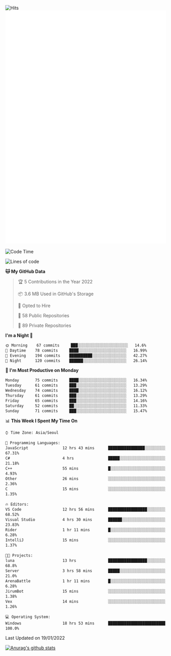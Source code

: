 ![Hits](https://hits.seeyoufarm.com/api/count/incr/badge.svg?url=https%3A%2F%2Fgithub.com%2Fkokose1234&count_bg=%2379C83D&title_bg=%23555555&icon=apple.svg&icon_color=%23E7E7E7&title=hits&edge_flat=false)
<br/>
![Metrics](https://github.com/kokose1234/kokose1234/blob/main/github-metrics.svg)

<!--START_SECTION:waka-->
![Code Time](http://img.shields.io/badge/Code%20Time-375%20hrs%2013%20mins-blue)

![Lines of code](https://img.shields.io/badge/From%20Hello%20World%20I%27ve%20Written-8%20Million%20lines%20of%20code-blue)

**🐱 My GitHub Data** 

> 🏆 5 Contributions in the Year 2022
 > 
> 📦 3.6 MB Used in GitHub's Storage 
 > 
> 💼 Opted to Hire
 > 
> 📜 58 Public Repositories 
 > 
> 🔑 89 Private Repositories  
 > 
**I'm a Night 🦉** 

```text
🌞 Morning    67 commits     ███░░░░░░░░░░░░░░░░░░░░░░   14.6% 
🌆 Daytime    78 commits     ████░░░░░░░░░░░░░░░░░░░░░   16.99% 
🌃 Evening    194 commits    ██████████░░░░░░░░░░░░░░░   42.27% 
🌙 Night      120 commits    ██████░░░░░░░░░░░░░░░░░░░   26.14%

```
📅 **I'm Most Productive on Monday** 

```text
Monday       75 commits     ████░░░░░░░░░░░░░░░░░░░░░   16.34% 
Tuesday      61 commits     ███░░░░░░░░░░░░░░░░░░░░░░   13.29% 
Wednesday    74 commits     ████░░░░░░░░░░░░░░░░░░░░░   16.12% 
Thursday     61 commits     ███░░░░░░░░░░░░░░░░░░░░░░   13.29% 
Friday       65 commits     ███░░░░░░░░░░░░░░░░░░░░░░   14.16% 
Saturday     52 commits     ██░░░░░░░░░░░░░░░░░░░░░░░   11.33% 
Sunday       71 commits     ███░░░░░░░░░░░░░░░░░░░░░░   15.47%

```


📊 **This Week I Spent My Time On** 

```text
⌚︎ Time Zone: Asia/Seoul

💬 Programming Languages: 
JavaScript               12 hrs 43 mins      ████████████████░░░░░░░░░   67.31% 
C#                       4 hrs               █████░░░░░░░░░░░░░░░░░░░░   21.18% 
C++                      55 mins             █░░░░░░░░░░░░░░░░░░░░░░░░   4.93% 
Other                    26 mins             ░░░░░░░░░░░░░░░░░░░░░░░░░   2.36% 
C                        15 mins             ░░░░░░░░░░░░░░░░░░░░░░░░░   1.35%

🔥 Editors: 
VS Code                  12 hrs 56 mins      █████████████████░░░░░░░░   68.52% 
Visual Studio            4 hrs 30 mins       ██████░░░░░░░░░░░░░░░░░░░   23.83% 
Rider                    1 hr 11 mins        █░░░░░░░░░░░░░░░░░░░░░░░░   6.28% 
IntelliJ                 15 mins             ░░░░░░░░░░░░░░░░░░░░░░░░░   1.37%

🐱‍💻 Projects: 
luna                     13 hrs              █████████████████░░░░░░░░   68.8% 
Server                   3 hrs 58 mins       █████░░░░░░░░░░░░░░░░░░░░   21.0% 
ArenaBattle              1 hr 11 mins        █░░░░░░░░░░░░░░░░░░░░░░░░   6.28% 
JirumBot                 15 mins             ░░░░░░░░░░░░░░░░░░░░░░░░░   1.38% 
Vex                      14 mins             ░░░░░░░░░░░░░░░░░░░░░░░░░   1.26%

💻 Operating System: 
Windows                  18 hrs 53 mins      █████████████████████████   100.0%

```


 Last Updated on 19/01/2022
<!--END_SECTION:waka-->

[![Anurag's github stats](https://github-readme-stats.vercel.app/api?username=kokose1234&theme=dracula)](https://github.com/anuraghazra/github-readme-stats)



	
